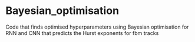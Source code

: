 # Bayesian_optimisation
Code that finds optimised hyperparameters using Bayesian optimisation for RNN and CNN that predicts the Hurst exponents for fbm tracks
